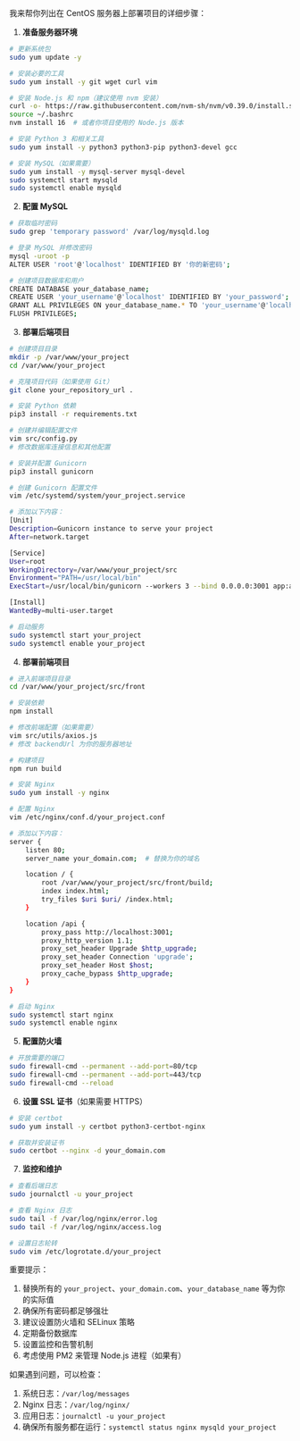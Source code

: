 我来帮你列出在 CentOS 服务器上部署项目的详细步骤：

1. **准备服务器环境**
```bash
# 更新系统包
sudo yum update -y

# 安装必要的工具
sudo yum install -y git wget curl vim

# 安装 Node.js 和 npm（建议使用 nvm 安装）
curl -o- https://raw.githubusercontent.com/nvm-sh/nvm/v0.39.0/install.sh | bash
source ~/.bashrc
nvm install 16  # 或者你项目使用的 Node.js 版本

# 安装 Python 3 和相关工具
sudo yum install -y python3 python3-pip python3-devel gcc

# 安装 MySQL（如果需要）
sudo yum install -y mysql-server mysql-devel
sudo systemctl start mysqld
sudo systemctl enable mysqld
```

2. **配置 MySQL**
```bash
# 获取临时密码
sudo grep 'temporary password' /var/log/mysqld.log

# 登录 MySQL 并修改密码
mysql -uroot -p
ALTER USER 'root'@'localhost' IDENTIFIED BY '你的新密码';

# 创建项目数据库和用户
CREATE DATABASE your_database_name;
CREATE USER 'your_username'@'localhost' IDENTIFIED BY 'your_password';
GRANT ALL PRIVILEGES ON your_database_name.* TO 'your_username'@'localhost';
FLUSH PRIVILEGES;
```

3. **部署后端项目**
```bash
# 创建项目目录
mkdir -p /var/www/your_project
cd /var/www/your_project

# 克隆项目代码（如果使用 Git）
git clone your_repository_url .

# 安装 Python 依赖
pip3 install -r requirements.txt

# 创建并编辑配置文件
vim src/config.py
# 修改数据库连接信息和其他配置

# 安装并配置 Gunicorn
pip3 install gunicorn

# 创建 Gunicorn 配置文件
vim /etc/systemd/system/your_project.service

# 添加以下内容：
[Unit]
Description=Gunicorn instance to serve your project
After=network.target

[Service]
User=root
WorkingDirectory=/var/www/your_project/src
Environment="PATH=/usr/local/bin"
ExecStart=/usr/local/bin/gunicorn --workers 3 --bind 0.0.0.0:3001 app:app

[Install]
WantedBy=multi-user.target

# 启动服务
sudo systemctl start your_project
sudo systemctl enable your_project
```

4. **部署前端项目**
```bash
# 进入前端项目目录
cd /var/www/your_project/src/front

# 安装依赖
npm install

# 修改前端配置（如果需要）
vim src/utils/axios.js
# 修改 backendUrl 为你的服务器地址

# 构建项目
npm run build

# 安装 Nginx
sudo yum install -y nginx

# 配置 Nginx
vim /etc/nginx/conf.d/your_project.conf

# 添加以下内容：
server {
    listen 80;
    server_name your_domain.com;  # 替换为你的域名

    location / {
        root /var/www/your_project/src/front/build;
        index index.html;
        try_files $uri $uri/ /index.html;
    }

    location /api {
        proxy_pass http://localhost:3001;
        proxy_http_version 1.1;
        proxy_set_header Upgrade $http_upgrade;
        proxy_set_header Connection 'upgrade';
        proxy_set_header Host $host;
        proxy_cache_bypass $http_upgrade;
    }
}

# 启动 Nginx
sudo systemctl start nginx
sudo systemctl enable nginx
```

5. **配置防火墙**
```bash
# 开放需要的端口
sudo firewall-cmd --permanent --add-port=80/tcp
sudo firewall-cmd --permanent --add-port=443/tcp
sudo firewall-cmd --reload
```

6. **设置 SSL 证书**（如果需要 HTTPS）
```bash
# 安装 certbot
sudo yum install -y certbot python3-certbot-nginx

# 获取并安装证书
sudo certbot --nginx -d your_domain.com
```

7. **监控和维护**
```bash
# 查看后端日志
sudo journalctl -u your_project

# 查看 Nginx 日志
sudo tail -f /var/log/nginx/error.log
sudo tail -f /var/log/nginx/access.log

# 设置日志轮转
sudo vim /etc/logrotate.d/your_project
```

重要提示：
1. 替换所有的 `your_project`、`your_domain.com`、`your_database_name` 等为你的实际值
2. 确保所有密码都足够强壮
3. 建议设置防火墙和 SELinux 策略
4. 定期备份数据库
5. 设置监控和告警机制
6. 考虑使用 PM2 来管理 Node.js 进程（如果有）

如果遇到问题，可以检查：
1. 系统日志：`/var/log/messages`
2. Nginx 日志：`/var/log/nginx/`
3. 应用日志：`journalctl -u your_project`
4. 确保所有服务都在运行：`systemctl status nginx mysqld your_project`

